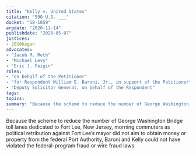 ```yaml
---
title: "Kelly v. United States"
citation: "590 U.S. ___"
docket: "18-1059"
argdate: "2020-11-14"
publishdate: "2020-05-07"
justices:
- 2010kagan
advocates:
- "Jacob M. Roth"
- "Michael Levy"
- "Eric J. Feigin"
roles:
- "on behalf of the Petitioner"
- "for Respondent William E. Baroni, Jr., in support of the Petitioner"
- "Deputy Solicitor General, on behalf of the Respondent"
tags:
topics:
summary: "Because the scheme to reduce the number of George Washington Bridge toll lanes dedicated to Fort Lee, New Jersey, morning commuters as political retribution against Fort Lee’s mayor did not aim to obtain money or property from the federal Port Authority, Baroni and Kelly could not have violated the federal-program fraud or wire fraud laws."
---
```

Because the scheme to reduce the number of George Washington Bridge toll lanes dedicated to Fort Lee, New Jersey, morning commuters as political retribution against Fort Lee’s mayor did not aim to obtain money or property from the federal Port Authority, Baroni and Kelly could not have violated the federal-program fraud or wire fraud laws.